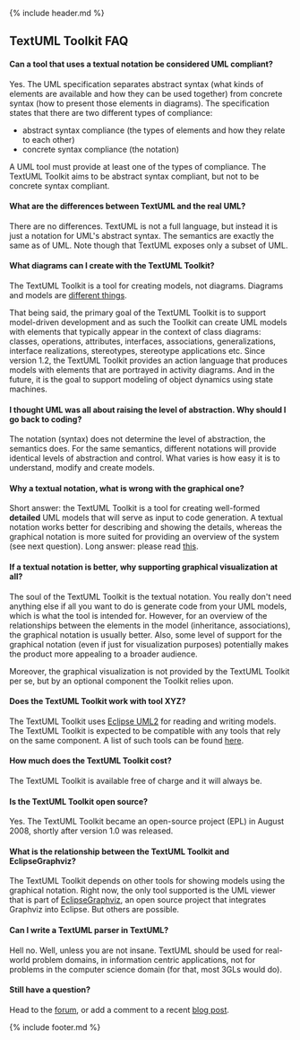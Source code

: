 ---
---
{% include header.md %}

## TextUML Toolkit FAQ

#### Can a tool that uses a textual notation be considered UML compliant?

Yes. The UML specification separates abstract syntax (what kinds of
elements are available and how they can be used together) from concrete
syntax (how to present those elements in diagrams). The specification
states that there are two different types of compliance:

-   abstract syntax compliance (the types of elements and how they
    relate to each other)
-   concrete syntax compliance (the notation)

A UML tool must provide at least one of the types of compliance. The
TextUML Toolkit aims to be abstract syntax compliant, but not to be
concrete syntax compliant.

#### What are the differences between TextUML and the real UML?

There are no differences. TextUML is not a full language, but instead it
is just a notation for UML's abstract syntax. The semantics are exactly
the same as of UML. Note though that TextUML exposes only a subset of
UML.

#### What diagrams can I create with the TextUML Toolkit?

The TextUML Toolkit is a tool for creating models, not diagrams.
Diagrams and models are [different
things](http://abstratt.com/blog/2008/09/10/diagrams-models/ "http://abstratt.com/blog/2008/09/10/diagrams-models/").

That being said, the primary goal of the TextUML Toolkit is to support
model-driven development and as such the Toolkit can create UML models
with elements that typically appear in the context of class diagrams:
classes, operations, attributes, interfaces, associations,
generalizations, interface realizations, stereotypes, stereotype
applications etc. Since version 1.2, the TextUML Toolkit provides an
action language that produces models with elements that are portrayed in
activity diagrams. And in the future, it is the goal to support modeling
of object dynamics using state machines.

#### I thought UML was all about raising the level of abstraction. Why should I go back to coding?

The notation (syntax) does not determine the level of abstraction, the
semantics does. For the same semantics, different notations will provide
identical levels of abstraction and control. What varies is how easy it
is to understand, modify and create models.

#### Why a textual notation, what is wrong with the graphical one?

Short answer: the TextUML Toolkit is a tool for creating well-formed
**detailed** UML models that will serve as input to code generation. A
textual notation works better for describing and showing the details,
whereas the graphical notation is more suited for providing an overview
of the system (see next question). Long answer: please read
[this](http://abstratt.com/blog/2008/05/05/why-we-write-code-and-dont-just-draw-diagrams/ "http://abstratt.com/blog/2008/05/05/why-we-write-code-and-dont-just-draw-diagrams/").

#### If a textual notation is better, why supporting graphical visualization at all?

The soul of the TextUML Toolkit is the textual notation. You really
don't need anything else if all you want to do is generate code from
your UML models, which is what the tool is intended for. However, for an
overview of the relationships between the elements in the model
(inheritance, associations), the graphical notation is usually better.
Also, some level of support for the graphical notation (even if just for
visualization purposes) potentially makes the product more appealing to
a broader audience.

Moreover, the graphical visualization is not provided by the TextUML
Toolkit per se, but by an optional component the Toolkit relies upon.

#### Does the TextUML Toolkit work with tool XYZ?

The TextUML Toolkit uses [Eclipse
UML2](http://wiki.eclipse.org/MDT-UML2 "http://wiki.eclipse.org/MDT-UML2")
for reading and writing models. The TextUML Toolkit is expected to be
compatible with any tools that rely on the same component. A list of
such tools can be found
[here](http://wiki.eclipse.org/MDT-UML2-Tool-Compatibility "http://wiki.eclipse.org/MDT-UML2-Tool-Compatibility").

#### How much does the TextUML Toolkit cost?

The TextUML Toolkit is available free of charge and it will always be.

#### Is the TextUML Toolkit open source?

Yes. The TextUML Toolkit became an open-source project (EPL) in August
2008, shortly after version 1.0 was released.

#### What is the relationship between the TextUML Toolkit and EclipseGraphviz?

The TextUML Toolkit depends on other tools for showing models using the
graphical notation. Right now, the only tool supported is the UML viewer
that is part of
[EclipseGraphviz](http://eclipsegraphviz.sf.net/ "http://eclipsegraphviz.sf.net"),
an open source project that integrates Graphviz into Eclipse. But others
are possible.

#### Can I write a TextUML parser in TextUML?

Hell no. Well, unless you are not insane. TextUML should be used for real-world problem domains, in information centric applications, not for problems in the computer science domain (for that, most 3GLs would do).

#### Still have a question?

Head to the
[forum](http://abstratt.com/forum/ "http://abstratt.com/forum/"), or add
a comment to a recent [blog
post](http://abstratt.com/blog/ "http://abstratt.com/blog/").

{% include footer.md %} 
